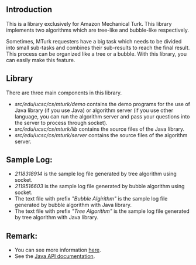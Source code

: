 ## Introduction
This is a library exclusively for Amazon Mechanical Turk. This library 
implements two algorithms which are tree-like and bubble-like respectively.

Sometimes, MTurk requesters have a big task which needs to be divided into
small sub-tasks and combines their sub-results to reach the final result.
This process can be organized like a tree or a bubble. With this library, 
you can easily make this feature. 

## Library
There are three main components in this library.
* _src/edu/ucsc/cs/mturk/demo_ contains the demo programs for the use of Java
library (if you use Java) or algorithm server (if you use other language, you
can run the algorithm server and pass your questions into the server to process
through socket).
* _src/edu/ucsc/cs/mturk/lib_ contains the source files of the Java library.
* _src/edu/ucsc/cs/mturk/server_ contains the source files of the algorithm
server.

## Sample Log:
* _2118318914_ is the sample log file generated by tree algorithm using socket.
* _2119516603_ is the sample log file generated by bubble algorithm using socket.
* The text file with prefix _"Bubble Algirithm"_ is the sample log file generated by bubble algorithm with Java library.
* The text file with prefix _"Tree Algorithm"_ is the sample log file generated by tree algorithm with Java library.

## Remark:
* You can see more information [here]( http://users.soe.ucsc.edu/~khuang/mturk/topone/topone.html).
* See the [Java API documentation](http://users.soe.ucsc.edu/~khuang/mturk/topone/top1doc/).
